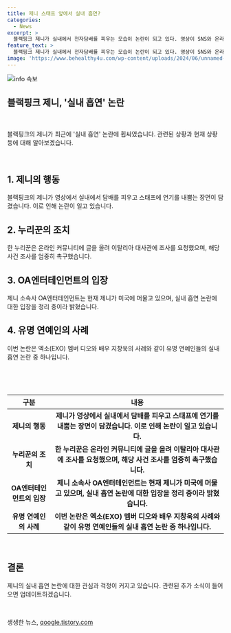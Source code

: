 ```yaml
---
title: 제니 스태프 앞에서 실내 흡연?
categories:
  - News
excerpt: >
  블랙핑크 제니가 실내에서 전자담배를 피우는 모습이 논란이 되고 있다. 영상이 SNS와 온라인 커뮤니티에 공유되면서 관련 글도 등장하였고, 한 누리꾼은 이를 이탈리아 대사관에 신고하는 글을 올렸다. 현재 제니는 미국에 체류 중이며, 소속사 관계자는 입장을 정리 중이라 밝혔다. 과거에도 유명 연예인들의 실내 흡연 논란이 있었으며, 관련하여 과태료 처분을 받거나 공개 사과를 하는 등의 일이 있었다.
feature_text: >
  블랙핑크 제니가 실내에서 전자담배를 피우는 모습이 논란이 되고 있다. 영상이 SNS와 온라인 커뮤니티에 공유되면서 관련 글도 등장하였고, 한 누리꾼은 이를 이탈리아 대사관에 신고하는 글을 올렸다. 현재 제니는 미국에 체류 중이며, 소속사 관계자는 입장을 정리 중이라 밝혔다. 과거에도 유명 연예인들의 실내 흡연 논란이 있었으며, 관련하여 과태료 처분을 받거나 공개 사과를 하는 등의 일이 있었다.
image: 'https://www.behealthy4u.com/wp-content/uploads/2024/06/unnamed-file.png'
---
```


<p><img src="https://www.behealthy4u.com/wp-content/uploads/2024/06/unnamed-file.png" alt="info 속보" /></p>

<h2 data-ke-size="size24">블랙핑크 제니, '실내 흡연' 논란</h2>

<p data-ke-size="size16">&nbsp;</p>

<p>블랙핑크의 제니가 최근에 '실내 흡연' 논란에 휩싸였습니다. 관련된 상황과 현재 상황 등에 대해 알아보겠습니다.</p>

<p data-ke-size="size16">&nbsp;</p>

<h2 data-ke-size="size26">1. 제니의 행동</h2>

<p data-ke-size="size16">블랙핑크의 제니가 영상에서 실내에서 담배를 피우고 스태프에 연기를 내뿜는 장면이 담겼습니다. 이로 인해 논란이 일고 있습니다.</p>

<h2 data-ke-size="size26">2. 누리꾼의 조치</h2>

<p data-ke-size="size16">한 누리꾼은 온라인 커뮤니티에 글을 올려 이탈리아 대사관에 조사를 요청했으며, 해당 사건 조사를 엄중히 촉구했습니다.</p>

<h2 data-ke-size="size26">3. OA엔터테인먼트의 입장</h2>

<p data-ke-size="size16">제니 소속사 OA엔터테인먼트는 현재 제니가 미국에 머물고 있으며, 실내 흡연 논란에 대한 입장을 정리 중이라 밝혔습니다.</p>

<h2 data-ke-size="size26">4. 유명 연예인의 사례</h2>

<p data-ke-size="size16">이번 논란은 엑소(EXO) 멤버 디오와 배우 지창욱의 사례와 같이 유명 연예인들의 실내 흡연 논란 중 하나입니다.</p>

<p data-ke-size="size16">&nbsp;</p>

<p data-ke-size="size16">&nbsp;</p>

<table>
    <thead>
        <tr>
            <th style="text-align: center; height: 17px;"><b>구분</b></th>
            <th style="text-align: center; height: 17px;"><b>내용</b></th>
        </tr>
    </thead>
    <tbody>
        <tr>
            <td style="text-align: center; height: 17px;"><b>제니의 행동</b></td>
            <td style="text-align: center; height: 17px;"><b>제니가 영상에서 실내에서 담배를 피우고 스태프에 연기를 내뿜는 장면이 담겼습니다. 이로 인해 논란이 일고 있습니다.</b></td>
        </tr>
        <tr>
            <td style="text-align: center; height: 17px;"><b>누리꾼의 조치</b></td>
            <td style="text-align: center; height: 17px;"><b>한 누리꾼은 온라인 커뮤니티에 글을 올려 이탈리아 대사관에 조사를 요청했으며, 해당 사건 조사를 엄중히 촉구했습니다.</b></td>
        </tr>
        <tr>
            <td style="text-align: center; height: 17px;"><b>OA엔터테인먼트의 입장</b></td>
            <td style="text-align: center; height: 17px;"><b>제니 소속사 OA엔터테인먼트는 현재 제니가 미국에 머물고 있으며, 실내 흡연 논란에 대한 입장을 정리 중이라 밝혔습니다.</b></td>
        </tr>
        <tr>
            <td style="text-align: center; height: 17px;"><b>유명 연예인의 사례</b></td>
            <td style="text-align: center; height: 17px;"><b>이번 논란은 엑소(EXO) 멤버 디오와 배우 지창욱의 사례와 같이 유명 연예인들의 실내 흡연 논란 중 하나입니다.</b></td>
        </tr>
    </tbody>
</table>

<p data-ke-size="size16">&nbsp;</p>

<h2 data-ke-size="size26">결론</h2>

<p data-ke-size="size16">제니의 실내 흡연 논란에 대한 관심과 걱정이 커지고 있습니다. 관련된 추가 소식이 들어오면 업데이트하겠습니다.</p>

<p data-ke-size="size16">&nbsp;</p>
생생한 뉴스, <a href="https://qoogle.tistory.com" rel="dofollow">qoogle.tistory.com</a>


